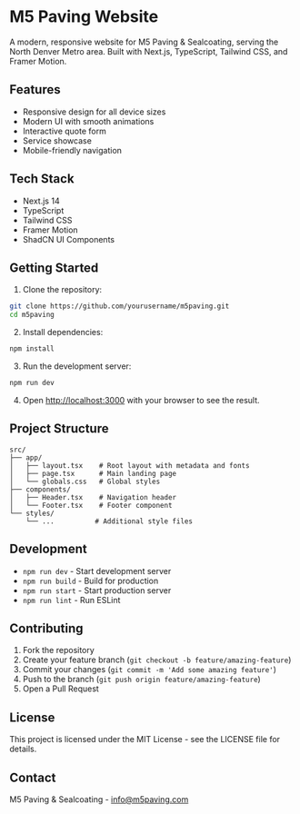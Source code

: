 # M5 Paving Website

A modern, responsive website for M5 Paving & Sealcoating, serving the North Denver Metro area. Built with Next.js, TypeScript, Tailwind CSS, and Framer Motion.

## Features

- Responsive design for all device sizes
- Modern UI with smooth animations
- Interactive quote form
- Service showcase
- Mobile-friendly navigation

## Tech Stack

- Next.js 14
- TypeScript
- Tailwind CSS
- Framer Motion
- ShadCN UI Components

## Getting Started

1. Clone the repository:
```bash
git clone https://github.com/yourusername/m5paving.git
cd m5paving
```

2. Install dependencies:
```bash
npm install
```

3. Run the development server:
```bash
npm run dev
```

4. Open [http://localhost:3000](http://localhost:3000) with your browser to see the result.

## Project Structure

```
src/
├── app/
│   ├── layout.tsx    # Root layout with metadata and fonts
│   ├── page.tsx      # Main landing page
│   └── globals.css   # Global styles
├── components/
│   ├── Header.tsx    # Navigation header
│   └── Footer.tsx    # Footer component
└── styles/
    └── ...          # Additional style files
```

## Development

- `npm run dev` - Start development server
- `npm run build` - Build for production
- `npm run start` - Start production server
- `npm run lint` - Run ESLint

## Contributing

1. Fork the repository
2. Create your feature branch (`git checkout -b feature/amazing-feature`)
3. Commit your changes (`git commit -m 'Add some amazing feature'`)
4. Push to the branch (`git push origin feature/amazing-feature`)
5. Open a Pull Request

## License

This project is licensed under the MIT License - see the LICENSE file for details.

## Contact

M5 Paving & Sealcoating - info@m5paving.com
